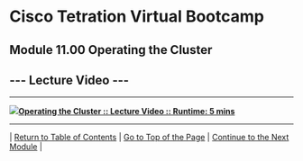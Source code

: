 # Cisco Tetration Virtual Bootcamp
  
## Module 11.00  Operating the Cluster


## --- Lecture Video ---  
---
<a href="https://deftcon-tetration-virtual-bootcamp.s3.us-east-2.amazonaws.com/lectures/Module_11.00__Lecture__Operating_the_Cluster.mp4" style="font-weight:bold"><img src="https://tetration.guru/bootcamp/diagrams/images/video_icon_small.png">Operating the Cluster :: Lecture Video :: Runtime: 5 mins</a>  
  
---  


| [Return to Table of Contents](https://tetration.guru/bootcamp/) | [Go to Top of the Page](README.md) | [Continue to the Next Module](../module_12/) |